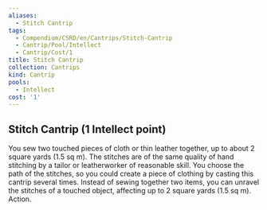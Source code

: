```yaml
---
aliases:
  - Stitch Cantrip
tags:
  - Compendium/CSRD/en/Cantrips/Stitch-Cantrip
  - Cantrip/Pool/Intellect
  - Cantrip/Cost/1
title: Stitch Cantrip
collection: Cantrips
kind: Cantrip
pools:
  - Intellect
cost: '1'
---
```

## Stitch Cantrip  (1 Intellect point)
You sew two touched pieces of cloth or thin leather together, up to about 2 square yards (1.5 sq m). The stitches are of the same quality of hand stitching by a tailor or leatherworker of reasonable skill. You choose the path of the stitches, so you could create a piece of clothing by casting this cantrip several times. Instead of sewing together two items, you can unravel the stitches of a touched object, affecting up to 2 square yards (1.5 sq m). Action.


